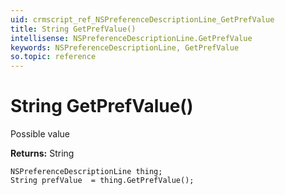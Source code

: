 ```yaml
---
uid: crmscript_ref_NSPreferenceDescriptionLine_GetPrefValue
title: String GetPrefValue()
intellisense: NSPreferenceDescriptionLine.GetPrefValue
keywords: NSPreferenceDescriptionLine, GetPrefValue
so.topic: reference
---
```


# String GetPrefValue()

Possible value

**Returns:** String

```crmscript
NSPreferenceDescriptionLine thing;
String prefValue  = thing.GetPrefValue();
```

